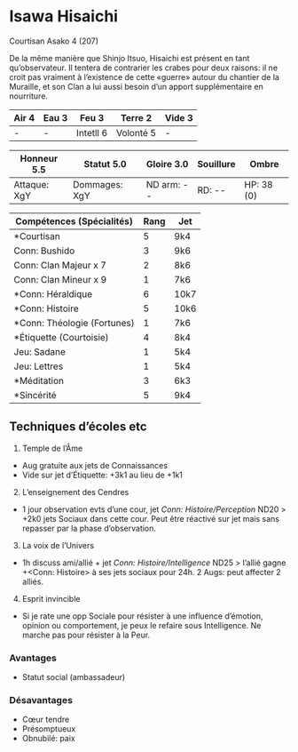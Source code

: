 # Isawa Hisaichi

Courtisan Asako 4 (207)

De la même manière que Shinjo Itsuo, Hisaichi est présent en tant qu’observateur.
Il tentera de contrarier les crabes pour deux raisons: il ne croit pas vraiment
à l’existence de cette «guerre» autour du chantier de la Muraille, et son Clan
a lui aussi besoin d’un apport supplémentaire en nourriture.

| **Air** 4     | **Eau** 3     | **Feu** 3     | **Terre** 2   | **Vide** 3
| ------------- | ------------- | ------------- | ------------- | -------------
| -             | -             | Intetll 6     | Volonté 5     | -

| Honneur 5.5   | Statut 5.0    | Gloire 3.0    | Souillure     | Ombre
| ------------- | ------------- | ------------- | ------------- | -------------
| Attaque: XgY  | Dommages: XgY | ND arm: --    | RD: --        | HP: 38 (0)

| Compétences (Spécialités)                     | Rang  | Jet
| --------------------------------------------- | ----- | -------
| *Courtisan                                    | 5     | 9k4
| Conn: Bushido                                 | 3     | 9k6
| Conn: Clan Majeur x 7                         | 2     | 8k6
| Conn: Clan Mineur x 9                         | 1     | 7k6
| *Conn: Héraldique                             | 6     | 10k7
| *Conn: Histoire                               | 5     | 10k6
| *Conn: Théologie (Fortunes)                   | 1     | 7k6
| *Étiquette (Courtoisie)                       | 4     | 8k4
| Jeu: Sadane                                   | 1     | 5k4
| Jeu: Lettres                                  | 1     | 5k4
| *Méditation                                   | 3     | 6k3
| *Sincérité                                    | 5     | 9k4

## Techniques d’écoles etc

1. Temple de l’Âme
  * Aug gratuite aux jets de Connaissances
  * Vide sur jet d’Étiquette: +3k1 au lieu de +1k1
2. L’enseignement des Cendres
  * 1 jour observation evts d’une cour, jet *Conn: Histoire/Perception* ND20 >
    +2k0 jets Sociaux dans cette cour. Peut être réactivé sur jet mais sans
    repasser par la phase d’observation.
3. La voix de l’Univers
  * 1h discuss ami/allié + jet *Conn: Histoire/Intelligence* ND25 > l’allié gagne
    +<Conn: Histoire> à ses jets sociaux pour 24h. 2 Augs: peut affecter 2 alliés.
4. Esprit invincible
  * Si je rate une opp Sociale pour résister à une influence d’émotion, opinion
    ou comportement, je peux le refaire sous Intelligence. Ne marche pas pour
    résister à la Peur.

### Avantages

* Statut social (ambassadeur)

### Désavantages

* Cœur tendre
* Présomptueux
* Obnubilé: paix
